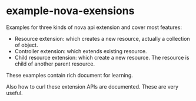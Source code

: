 example-nova-exensions
====

Examples for three kinds of nova api extension and cover most features:
  * Resource extension: which creates a new resource, actually a collection of object.
  * Controller extension: which extends existing resource.
  * Child resource extension: which create a new resource. The resource is child of another parent resource.

These examples contain rich document for learning.

Also how to curl these extension APIs are documented. These are very useful.

